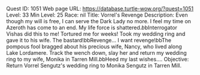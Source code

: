 Quest ID: 1051
Web page URL: https://database.turtle-wow.org/?quest=1051
Level: 33
Min Level: 25
Race: nil
Title: Vorrel's Revenge
Description: Even though my will is free, I can serve the Dark Lady no more. I feel my time on Azeroth has come to an end. My life force is shattered.$b$bInterrogator Vishas did this to me! Tortured me for weeks! Took my wedding ring and gave it to his wife. The bastard!$b$bRevenge... I want revenge!$b$bThe pompous fool bragged about his precious wife, Nancy, who lived along Lake Lordamere. Track the wench down, slay her and return my wedding ring to my wife, Monika in Tarren Mill.$b$bHeed my last wishes....
Objective: Return Vorrel Sengutz's wedding ring to Monika Sengutz in Tarren Mill.
